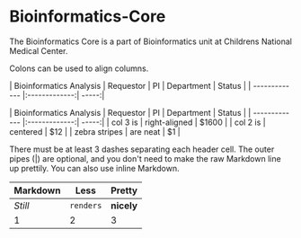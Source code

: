 # Bioinformatics-Core

The Bioinformatics Core is a part of Bioinformatics unit at Childrens National Medical Center.


Colons can be used to align columns.

| Bioinformatics Analysis      | Requestor   | PI  | Department | Status |
| ------------- |:-------------:| -----:|

| Bioinformatics Analysis        | Requestor           | PI  | Department  | Status  |
| ------------- |:-------------:| -----:|
| col 3 is      | right-aligned | $1600 |
| col 2 is      | centered      |   $12 |
| zebra stripes | are neat      |    $1 |

There must be at least 3 dashes separating each header cell.
The outer pipes (|) are optional, and you don't need to make the 
raw Markdown line up prettily. You can also use inline Markdown.

Markdown | Less | Pretty
--- | --- | ---
*Still* | `renders` | **nicely**
1 | 2 | 3
